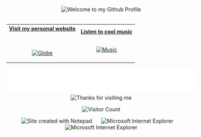 <!-- "Hero" Header -->
<div align="center">
  <img src="https://github.com/BrunnerLivio/brunnerlivio/blob/master/images/welcome.png?raw=true" style="max-width: 100%;" alt="Welcome to my Github Profile" />
  <br />
  <br />

</div>

<!-- Social -->
<table width="100%" align="center">
<tr>
<td align="center">
<a href="https://abinfotech.in">
<strong>Visit my personal website </strong>
<br />
<br />
<br />

<p>

<img alt="Globe" height="80" src="https://raw.githubusercontent.com/BrunnerLivio/brunnerlivio/master/images/globe.gif">
</a>
</p>

</td>


<td align="center">
<a href="https://www.youtube.com/@Abcodersss">
<strong>Listen to cool music</strong>
<br />
<br />


<p>
<img height="100" alt="Music" src="https://raw.githubusercontent.com/BrunnerLivio/brunnerlivio/master/images/music.gif"> 
</a>
</p>

</td>
</tr>
</table>

<div align="center">
<a href="https://github.com/abinfotechreal"><img src="https://raw.githubusercontent.com/BrunnerLivio/brunnerlivio/master/images/guestbook.svg"></a> 
</div>

<!-- Footer -->

<div align="center">

<img height="120" alt="Thanks for visiting me" width="100%" src="https://raw.githubusercontent.com/BrunnerLivio/brunnerlivio/master/images/marquee.svg" />
<br />

![Visitor Count](https://camo.githubusercontent.com/ba96f73361e87790abc0e978a9ed893d1bf59cf063d27279fd39000289294ee5/68747470733a2f2f6b6f6d617265762e636f6d2f67687076632f3f757365726e616d653d6761746572656d61726b266c6162656c3d50726f66696c65253230566965777326636f6c6f723d343330363830267374796c653d666c6174)


<img src="https://raw.githubusercontent.com/BrunnerLivio/brunnerlivio/master/images/notepad.gif" alt="Site created with Notepad" height="30" />
<!-- "margin-right: whatever;" -->
<span>&nbsp;&nbsp;&nbsp;&nbsp;</span>  
<img src="https://raw.githubusercontent.com/BrunnerLivio/brunnerlivio/master/images/ie_logo.gif" alt="Microsoft Internet Explorer" />
<span>&nbsp;&nbsp;&nbsp;&nbsp;</span>  
<img src="https://raw.githubusercontent.com/BrunnerLivio/brunnerlivio/master/images/noframes.gif" alt="Microsoft Internet Explorer" />

</div>
